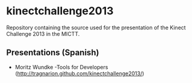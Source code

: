 # kinectchallenge2013

Repository containing the source used for the presentation of the Kinect Challenge 2013 in the MICTT.

## Presentations (Spanish)
 - Moritz Wundke -Tools for Developers (http://tragnarion.github.com/kinectchallenge2013/)

